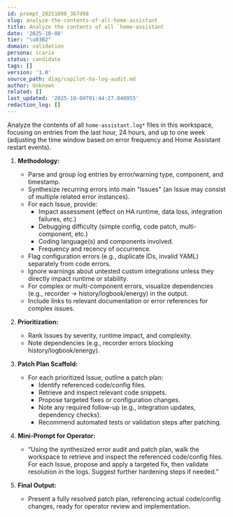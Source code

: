 ```yaml
---
id: prompt_20251008_367d98
slug: analyze-the-contents-of-all-home-assistant
title: Analyze the contents of all `home-assistant
date: '2025-10-08'
tier: "\u03B2"
domain: validation
persona: icaria
status: candidate
tags: []
version: '1.0'
source_path: diag/copilot-ha-log-audit.md
author: Unknown
related: []
last_updated: '2025-10-09T01:44:27.840955'
redaction_log: []
---
```




Analyze the contents of all `home-assistant.log*` files in this workspace, focusing on entries from the last hour, 24 hours, and up to one week (adjusting the time window based on error frequency and Home Assistant restart events).

1. **Methodology:**  
   - Parse and group log entries by error/warning type, component, and timestamp.
   - Synthesize recurring errors into main "Issues" (an Issue may consist of multiple related error instances).
   - For each Issue, provide:
     - Impact assessment (effect on HA runtime, data loss, integration failures, etc.)
     - Debugging difficulty (simple config, code patch, multi-component, etc.)
     - Coding language(s) and components involved.
     - Frequency and recency of occurrence.
   - Flag configuration errors (e.g., duplicate IDs, invalid YAML) separately from code errors.
   - Ignore warnings about untested custom integrations unless they directly impact runtime or stability.
   - For complex or multi-component errors, visualize dependencies (e.g., recorder → history/logbook/energy) in the output.
   - Include links to relevant documentation or error references for complex issues.

2. **Prioritization:**  
   - Rank Issues by severity, runtime impact, and complexity.
   - Note dependencies (e.g., recorder errors blocking history/logbook/energy).

3. **Patch Plan Scaffold:**  
   - For each prioritized Issue, outline a patch plan:
     - Identify referenced code/config files.
     - Retrieve and inspect relevant code snippets.
     - Propose targeted fixes or configuration changes.
     - Note any required follow-up (e.g., integration updates, dependency checks).
     - Recommend automated tests or validation steps after patching.

4. **Mini-Prompt for Operator:**  
   - “Using the synthesized error audit and patch plan, walk the workspace to retrieve and inspect the referenced code/config files. For each Issue, propose and apply a targeted fix, then validate resolution in the logs. Suggest further hardening steps if needed.”

5. **Final Output:**  
   - Present a fully resolved patch plan, referencing actual code/config changes, ready for operator review and implementation.
